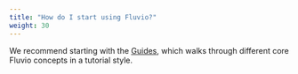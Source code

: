 ```yaml
---
title: "How do I start using Fluvio?"
weight: 30
---
```


We recommend starting with the [Guides](/docs/examples/), which walks
through different core Fluvio concepts in a tutorial style. 
